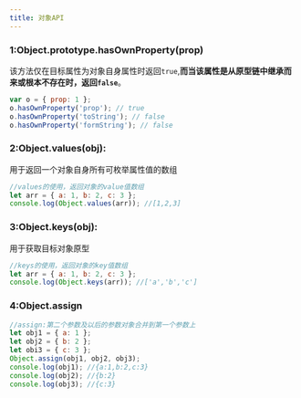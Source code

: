 ```yaml
---
title: 对象API
---
```


<toc/>

### 1:Object.prototype.hasOwnProperty(prop)

该方法仅在目标属性为对象自身属性时返回`true`,**而当该属性是从原型链中继承而来或根本不存在时，返回`false`**。

```javascript
var o = { prop: 1 };
o.hasOwnProperty('prop'); // true
o.hasOwnProperty('toString'); // false
o.hasOwnProperty('formString'); // false
```

### 2:Object.values(obj):

用于返回一个对象自身所有可枚举属性值的数组

```javascript
//values的使用，返回对象的value值数组
let arr = { a: 1, b: 2, c: 3 };
console.log(Object.values(arr)); //[1,2,3]
```

### 3:Object.keys(obj):

用于获取目标对象原型

```javascript
//keys的使用，返回对象的key值数组
let arr = { a: 1, b: 2, c: 3 };
console.log(Object.keys(arr)); //['a','b','c']
```

### 4:Object.assign

```javascript
//assign:第二个参数及以后的参数对象合并到第一个参数上
let obj1 = { a: 1 };
let obj2 = { b: 2 };
let obi3 = { c: 3 };
Object.assign(obj1, obj2, obj3);
console.log(obj1); //{a:1,b:2,c:3}
console.log(obj2); //{b:2}
console.log(obj3); //{c:3}
```

